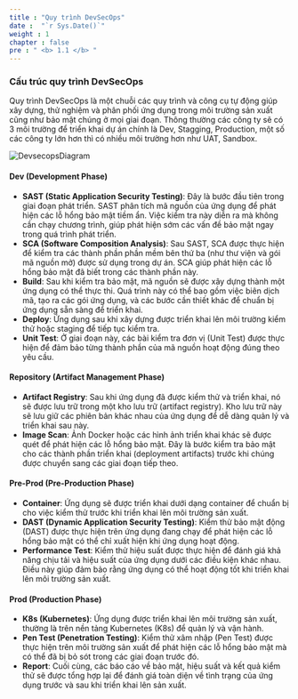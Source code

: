 ```yaml
---
title : "Quy trình DevSecOps"
date :  "`r Sys.Date()`" 
weight : 1 
chapter : false
pre : " <b> 1.1 </b> "
---
```


### Cấu trúc quy trình DevSecOps

Quy trình DevSecOps là một chuỗi các quy trình và công cụ tự động giúp xây dựng, thử nghiệm và phân phối ứng dụng trong môi trường sản xuất cũng như bảo mật chúng ở mọi giai đoạn.
Thông thường các công ty sẽ có 3 môi trường để triển khai dự án chính là Dev, Stagging, Production, một số các công ty lớn hơn thì có nhiều môi trường hơn như UAT, Sandbox.

![DevsecopsDiagram](/images/1-introduce/1.1-implementationprocess/devsecops-diagram.png)

#### Dev (Development Phase)
- **SAST (Static Application Security Testing)**: Đây là bước đầu tiên trong giai đoạn phát triển. SAST phân tích mã nguồn của ứng dụng để phát hiện các lỗ hổng bảo mật tiềm ẩn. Việc kiểm tra này diễn ra mà không cần chạy chương trình, giúp phát hiện sớm các vấn đề bảo mật ngay trong quá trình phát triển.
- **SCA (Software Composition Analysis)**: Sau SAST, SCA được thực hiện để kiểm tra các thành phần phần mềm bên thứ ba (như thư viện và gói mã nguồn mở) được sử dụng trong dự án. SCA giúp phát hiện các lỗ hổng bảo mật đã biết trong các thành phần này.
- **Build**: Sau khi kiểm tra bảo mật, mã nguồn sẽ được xây dựng thành một ứng dụng có thể thực thi. Quá trình này có thể bao gồm việc biên dịch mã, tạo ra các gói ứng dụng, và các bước cần thiết khác để chuẩn bị ứng dụng sẵn sàng để triển khai.
- **Deploy**: Ứng dụng sau khi xây dựng được triển khai lên môi trường kiểm thử hoặc staging để tiếp tục kiểm tra.
- **Unit Test**: Ở giai đoạn này, các bài kiểm tra đơn vị (Unit Test) được thực hiện để đảm bảo từng thành phần của mã nguồn hoạt động đúng theo yêu cầu.

#### Repository (Artifact Management Phase)
- **Artifact Registry**: Sau khi ứng dụng đã được kiểm thử và triển khai, nó sẽ được lưu trữ trong một kho lưu trữ (artifact registry). Kho lưu trữ này sẽ lưu giữ các phiên bản khác nhau của ứng dụng để dễ dàng quản lý và triển khai sau này.
- **Image Scan**: Ảnh Docker hoặc các hình ảnh triển khai khác sẽ được quét để phát hiện các lỗ hổng bảo mật. Đây là bước kiểm tra bảo mật cho các thành phần triển khai (deployment artifacts) trước khi chúng được chuyển sang các giai đoạn tiếp theo.

#### Pre-Prod (Pre-Production Phase)
- **Container**: Ứng dụng sẽ được triển khai dưới dạng container để chuẩn bị cho việc kiểm thử trước khi triển khai lên môi trường sản xuất.
- **DAST (Dynamic Application Security Testing)**: Kiểm thử bảo mật động (DAST) được thực hiện trên ứng dụng đang chạy để phát hiện các lỗ hổng bảo mật có thể chỉ xuất hiện khi ứng dụng hoạt động.
- **Performance Test**: Kiểm thử hiệu suất được thực hiện để đánh giá khả năng chịu tải và hiệu suất của ứng dụng dưới các điều kiện khác nhau. Điều này giúp đảm bảo rằng ứng dụng có thể hoạt động tốt khi triển khai lên môi trường sản xuất.

#### Prod (Production Phase)
- **K8s (Kubernetes)**: Ứng dụng được triển khai lên môi trường sản xuất, thường là trên nền tảng Kubernetes (K8s) để quản lý và vận hành.
- **Pen Test (Penetration Testing)**: Kiểm thử xâm nhập (Pen Test) được thực hiện trên môi trường sản xuất để phát hiện các lỗ hổng bảo mật mà có thể đã bị bỏ sót trong các giai đoạn trước đó.
- **Report**: Cuối cùng, các báo cáo về bảo mật, hiệu suất và kết quả kiểm thử sẽ được tổng hợp lại để đánh giá toàn diện về tình trạng của ứng dụng trước và sau khi triển khai lên sản xuất.